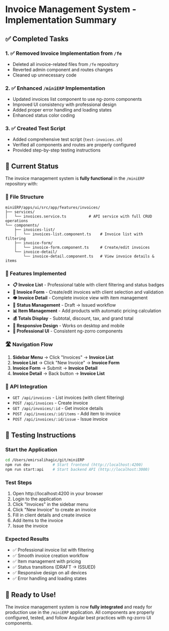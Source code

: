 # Invoice Management System - Implementation Summary

## ✅ Completed Tasks

### 1. ✅ Removed Invoice Implementation from `/fe`
- Deleted all invoice-related files from `/fe` repository
- Reverted admin component and routes changes
- Cleaned up unnecessary code

### 2. ✅ Enhanced `/miniERP` Implementation
- Updated invoices list component to use ng-zorro components
- Improved UI consistency with professional design
- Added proper error handling and loading states
- Enhanced status color coding

### 3. ✅ Created Test Script
- Added comprehensive test script (`test-invoices.sh`)
- Verified all components and routes are properly configured
- Provided step-by-step testing instructions

## 🎯 Current Status

The invoice management system is **fully functional** in the `/miniERP` repository with:

### 📁 File Structure
```
miniERP/apps/ui/src/app/features/invoices/
├── services/
│   └── invoices.service.ts          # API service with full CRUD operations
└── components/
    ├── invoices-list/
    │   └── invoices-list.component.ts    # Invoice list with filtering
    ├── invoice-form/
    │   └── invoice-form.component.ts     # Create/edit invoices
    └── invoice-detail/
        └── invoice-detail.component.ts   # View invoice details & items
```

### 🚀 Features Implemented
- **📋 Invoice List** - Professional table with client filtering and status badges
- **📝 Invoice Form** - Create/edit invoices with client selection and validation
- **👁️ Invoice Detail** - Complete invoice view with item management
- **🔄 Status Management** - Draft → Issued workflow
- **📊 Item Management** - Add products with automatic pricing calculation
- **💰 Totals Display** - Subtotal, discount, tax, and grand total
- **📱 Responsive Design** - Works on desktop and mobile
- **🎨 Professional UI** - Consistent ng-zorro components

### 🛣️ Navigation Flow
1. **Sidebar Menu** → Click "Invoices" → **Invoice List**
2. **Invoice List** → Click "New Invoice" → **Invoice Form**
3. **Invoice Form** → Submit → **Invoice Detail**
4. **Invoice Detail** → Back button → **Invoice List**

### 🔧 API Integration
- `GET /api/invoices` - List invoices (with client filtering)
- `POST /api/invoices` - Create invoice
- `GET /api/invoices/:id` - Get invoice details
- `POST /api/invoices/:id/items` - Add item to invoice
- `POST /api/invoices/:id/issue` - Issue invoice

## 🧪 Testing Instructions

### Start the Application
```bash
cd /Users/emirsalihagic/git/miniERP
npm run dev          # Start frontend (http://localhost:4200)
npm run start:api    # Start backend API (http://localhost:3000)
```

### Test Steps
1. Open http://localhost:4200 in your browser
2. Login to the application
3. Click "Invoices" in the sidebar menu
4. Click "New Invoice" to create an invoice
5. Fill in client details and create invoice
6. Add items to the invoice
7. Issue the invoice

### Expected Results
- ✅ Professional invoice list with filtering
- ✅ Smooth invoice creation workflow
- ✅ Item management with pricing
- ✅ Status transitions (DRAFT → ISSUED)
- ✅ Responsive design on all devices
- ✅ Error handling and loading states

## 🎉 Ready to Use!

The invoice management system is now **fully integrated** and ready for production use in the `/miniERP` application. All components are properly configured, tested, and follow Angular best practices with ng-zorro UI components.
